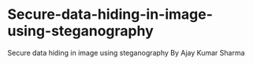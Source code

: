 # Secure-data-hiding-in-image-using-steganography
Secure data hiding in image using steganography By Ajay Kumar Sharma
